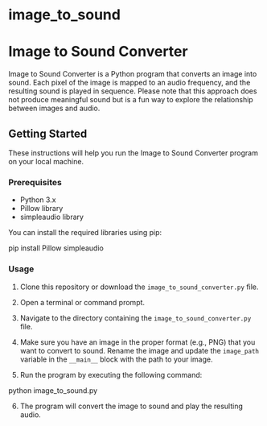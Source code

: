 # image_to_sound
# Image to Sound Converter

Image to Sound Converter is a Python program that converts an image into sound. Each pixel of the image is mapped to an audio frequency, and the resulting sound is played in sequence. Please note that this approach does not produce meaningful sound but is a fun way to explore the relationship between images and audio.

## Getting Started

These instructions will help you run the Image to Sound Converter program on your local machine.

### Prerequisites

- Python 3.x
- Pillow library
- simpleaudio library

You can install the required libraries using pip:

pip install Pillow simpleaudio


### Usage

1. Clone this repository or download the `image_to_sound_converter.py` file.

2. Open a terminal or command prompt.

3. Navigate to the directory containing the `image_to_sound_converter.py` file.

4. Make sure you have an image in the proper format (e.g., PNG) that you want to convert to sound. Rename the image and update the `image_path` variable in the `__main__` block with the path to your image.

5. Run the program by executing the following command:

  python image_to_sound.py

6. The program will convert the image to sound and play the resulting audio.

